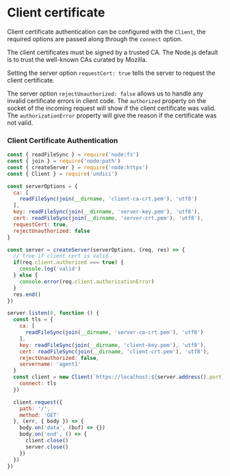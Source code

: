 # Client certificate

Client certificate authentication can be configured with the `Client`, the required options are passed along through the `connect` option.

The client certificates must be signed by a trusted CA. The Node.js default is to trust the well-known CAs curated by Mozilla.

Setting the server option `requestCert: true` tells the server to request the client certificate.

The server option `rejectUnauthorized: false` allows us to handle any invalid certificate errors in client code. The `authorized` property on the socket of the incoming request will show if the client certificate was valid. The `authorizationError` property will give the reason if the certificate was not valid.

### Client Certificate Authentication

```js
const { readFileSync } = require('node:fs')
const { join } = require('node:path')
const { createServer } = require('node:https')
const { Client } = require('undici')

const serverOptions = {
  ca: [
    readFileSync(join(__dirname, 'client-ca-crt.pem'), 'utf8')
  ],
  key: readFileSync(join(__dirname, 'server-key.pem'), 'utf8'),
  cert: readFileSync(join(__dirname, 'server-crt.pem'), 'utf8'),
  requestCert: true,
  rejectUnauthorized: false
}

const server = createServer(serverOptions, (req, res) => {
  // true if client cert is valid
  if(req.client.authorized === true) {
    console.log('valid')
  } else {
    console.error(req.client.authorizationError)
  }
  res.end()
})

server.listen(0, function () {
  const tls = {
    ca: [
      readFileSync(join(__dirname, 'server-ca-crt.pem'), 'utf8')
    ],
    key: readFileSync(join(__dirname, 'client-key.pem'), 'utf8'),
    cert: readFileSync(join(__dirname, 'client-crt.pem'), 'utf8'),
    rejectUnauthorized: false,
    servername: 'agent1'
  }
  const client = new Client(`https://localhost:${server.address().port}`, {
    connect: tls
  })

  client.request({
    path: '/',
    method: 'GET'
  }, (err, { body }) => {
    body.on('data', (buf) => {})
    body.on('end', () => {
      client.close()
      server.close()
    })
  })
})
```
